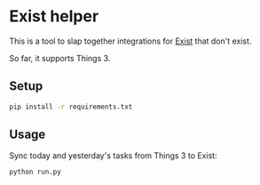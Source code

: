# Exist helper

This is a tool to slap together integrations for [Exist](https://exist.io) that don't exist.

So far, it supports Things 3.

## Setup

```bash
pip install -r requirements.txt
```

## Usage

Sync today and yesterday's tasks from Things 3 to Exist:

```bash 
python run.py
```

